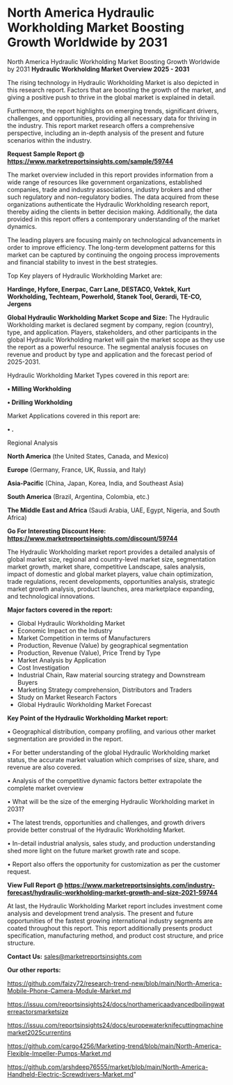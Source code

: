 # North America Hydraulic Workholding Market Boosting Growth Worldwide by 2031
North America Hydraulic Workholding Market Boosting Growth Worldwide by 2031
<Strong> Hydraulic Workholding Market Overview 2025 - 2031</strong>

The rising technology in Hydraulic Workholding Market is also depicted in this research report. Factors that are boosting the growth of the market, and giving a positive push to thrive in the global market is explained in detail.

Furthermore, the report highlights on emerging trends, significant drivers, challenges, and opportunities, providing all necessary data for thriving in the industry. This report market research offers a comprehensive perspective, including an in-depth analysis of the present and future scenarios within the industry.

<strong>Request Sample Report @ <a href=https://www.marketreportsinsights.com/sample/59744>https://www.marketreportsinsights.com/sample/59744</a></strong>

The market overview included in this report provides information from a wide range of resources like government organizations, established companies, trade and industry associations, industry brokers and other such regulatory and non-regulatory bodies. The data acquired from these organizations authenticate the Hydraulic Workholding research report, thereby aiding the clients in better decision making. Additionally, the data provided in this report offers a contemporary understanding of the market dynamics.

The leading players are focusing mainly on technological advancements in order to improve efficiency. The long-term development patterns for this market can be captured by continuing the ongoing process improvements and financial stability to invest in the best strategies.

Top Key players of Hydraulic Workholding Market are:

<strong>Hardinge, Hyfore, Enerpac, Carr Lane, DESTACO, Vektek, Kurt Workholding, Techteam, Powerhold, Stanek Tool, Gerardi, TE-CO, Jergens</strong>

<strong><b>Global Hydraulic Workholding Market Scope and Size:</b></strong>
The Hydraulic Workholding market is declared segment by company, region (country), type, and application. Players, stakeholders, and other participants in the global Hydraulic Workholding market will gain the market scope as they use the report as a powerful resource. The segmental analysis focuses on revenue and product by type and application and the forecast period of 2025-2031.

Hydraulic Workholding Market Types covered in this report are:

<strong>• Milling Workholding

• Drilling Workholding</strong>

Market Applications covered in this report are:

<strong>• .</strong> 

Regional Analysis

<strong>North America</strong> (the United States, Canada, and Mexico)

<strong>Europe</strong> (Germany, France, UK, Russia, and Italy)

<strong>Asia-Pacific</strong> (China, Japan, Korea, India, and Southeast Asia)

<strong>South America</strong> (Brazil, Argentina, Colombia, etc.)

<strong>The Middle East and Africa</strong> (Saudi Arabia, UAE, Egypt, Nigeria, and South Africa)

<strong>Go For Interesting Discount Here: <a href=https://www.marketreportsinsights.com/discount/59744>https://www.marketreportsinsights.com/discount/59744</a></strong>

The Hydraulic Workholding market report provides a detailed analysis of global market size, regional and country-level market size, segmentation market growth, market share, competitive Landscape, sales analysis, impact of domestic and global market players, value chain optimization, trade regulations, recent developments, opportunities analysis, strategic market growth analysis, product launches, area marketplace expanding, and technological innovations.

<strong><b>Major factors covered in the report:</b></strong>
<ul>
  <li>Global Hydraulic Workholding Market </li>
  <li>Economic Impact on the Industry</li>
  <li>Market Competition in terms of Manufacturers</li>
  <li>Production, Revenue (Value) by geographical segmentation</li>
  <li>Production, Revenue (Value), Price Trend by Type</li>
  <li>Market Analysis by Application</li>
  <li>Cost Investigation</li>
  <li>Industrial Chain, Raw material sourcing strategy and Downstream Buyers</li>
  <li>Marketing Strategy comprehension, Distributors and Traders</li>
  <li>Study on Market Research Factors</li>
  <li>Global Hydraulic Workholding Market Forecast</li>
</ul>

<strong><b>Key Point of the Hydraulic Workholding Market report:</b></strong>

• Geographical distribution, company profiling, and various other market segmentation are provided in the report.

• For better understanding of the global Hydraulic Workholding market status, the accurate market valuation which comprises of size, share, and revenue are also covered.

• Analysis of the competitive dynamic factors better extrapolate the complete market overview

• What will be the size of the emerging Hydraulic Workholding market in 2031?

• The latest trends, opportunities and challenges, and growth drivers provide better construal of the Hydraulic Workholding Market.

• In-detail industrial analysis, sales study, and production understanding shed more light on the future market growth rate and scope.

• Report also offers the opportunity for customization as per the customer request.

<strong><b>View Full Report @ <a href=https://www.marketreportsinsights.com/industry-forecast/hydraulic-workholding-market-growth-and-size-2021-59744>https://www.marketreportsinsights.com/industry-forecast/hydraulic-workholding-market-growth-and-size-2021-59744</a></b></strong>


At last, the Hydraulic Workholding Market report includes investment come analysis and development trend analysis. The present and future opportunities of the fastest growing international industry segments are coated throughout this report. This report additionally presents product specification, manufacturing method, and product cost structure, and price structure.

<strong>Contact Us:</strong>
sales@marketreportsinsights.com

<strong>Our other reports:</strong>

<a href=https://github.com/faizy72/research-trend-new/blob/main/North-America-Mobile-Phone-Camera-Module-Market.md>https://github.com/faizy72/research-trend-new/blob/main/North-America-Mobile-Phone-Camera-Module-Market.md</a>

<a href=https://issuu.com/reportsinsights24/docs/northamericaadvancedboilingwaterreactorsmarketsize>https://issuu.com/reportsinsights24/docs/northamericaadvancedboilingwaterreactorsmarketsize</a>

<a href=https://issuu.com/reportsinsights24/docs/europewaterknifecuttingmachinemarket2025currentins>https://issuu.com/reportsinsights24/docs/europewaterknifecuttingmachinemarket2025currentins</a>

<a href=https://github.com/cargo4256/Marketing-trend/blob/main/North-America-Flexible-Impeller-Pumps-Market.md>https://github.com/cargo4256/Marketing-trend/blob/main/North-America-Flexible-Impeller-Pumps-Market.md</a>

<a href=https://github.com/arshdeep76555/market/blob/main/North-America-Handheld-Electric-Screwdrivers-Market.md>https://github.com/arshdeep76555/market/blob/main/North-America-Handheld-Electric-Screwdrivers-Market.md</a>"
